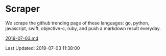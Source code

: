 # Scraper

We scrape the github trending page of these languages: go, python, javascript, swift, objective-c, ruby, and push a markdown result everyday.

[2019-07-03.md](https://github.com/henson/Scraper/blob/master/2019-07-03.md)

Last Updated: 2019-07-03 11:38:00